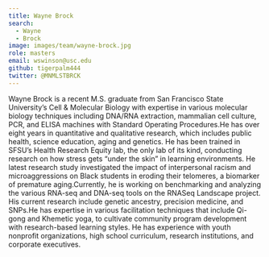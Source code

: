 ```yaml
---
title: Wayne Brock
search:
  - Wayne
  - Brock
image: images/team/wayne-brock.jpg
role: masters
email: wswinson@usc.edu
github: tigerpalm444
twitter: @MNMLSTBRCK
---
```

Wayne Brock is a recent  M.S. graduate from San Francisco State University’s Cell & Molecular Biology with expertise in various molecular biology techniques including DNA/RNA extraction, mammalian cell culture, PCR, and ELISA machines with Standard Operating Procedures.He  has over eight years in quantitative and qualitative research, which includes public health, science education, aging and genetics. He has been trained in SFSU’s Health Research Equity lab, the only lab of its kind, conducting research on how stress gets “under the skin” in learning environments. He latest research study investigated the impact of interpersonal racism and microaggressions on Black students in eroding their telomeres, a biomarker of premature aging.Currently, he is working on benchmarking and analyzing the various RNA-seq and DNA-seq tools on the RNASeq Landscape project. His current research include genetic ancestry, precision medicine, and SNPs.He has expertise in various facilitation techniques that include Qi-gong and Khemetic yoga, to cultivate community program development with research-based learning styles. He has experience with youth nonprofit organizations, high school curriculum, research institutions, and corporate executives.




